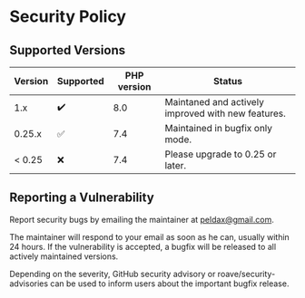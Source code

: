 # Security Policy

## Supported Versions

| Version | Supported          | PHP version | Status |
| ------- | ------------------ |-------------|--------|
| 1.x     | :heavy_check_mark: | 8.0         | Maintaned and actively improved with new features.
| 0.25.x  | :white_check_mark: | 7.4         | Maintained in bugfix only mode.
| < 0.25  | :x:                | 7.4         | Please upgrade to 0.25 or later.

## Reporting a Vulnerability

Report security bugs by emailing the maintainer at peldax@gmail.com.

The maintainer will respond to your email as soon as he can, usually within 24 hours.
If the vulnerability is accepted, a bugfix will be released to all actively maintained versions.

Depending on the severity, GitHub security advisory or roave/security-advisories can be used to inform users about the important bugfix release.
